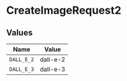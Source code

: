 # CreateImageRequest2


## Values

| Name       | Value      |
| ---------- | ---------- |
| `DALL_E_2` | dall-e-2   |
| `DALL_E_3` | dall-e-3   |